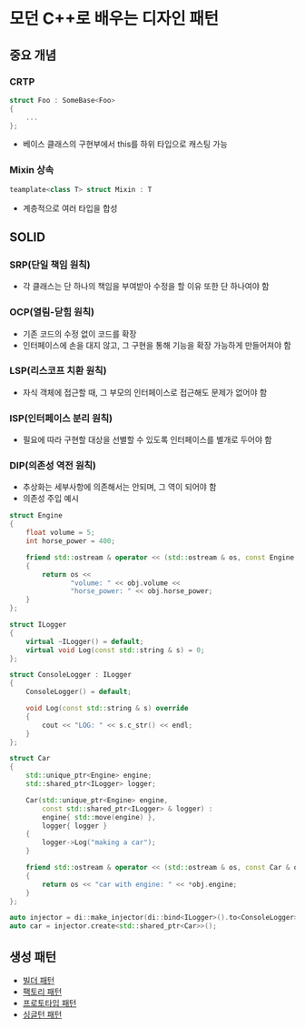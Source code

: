 # 모던 C++로 배우는 디자인 패턴

## 중요 개념

### CRTP

```cpp
struct Foo : SomeBase<Foo>
{
    ...
};
```

* 베이스 클래스의 구현부에서 this를 하위 타입으로 캐스팅 가능

### Mixin 상속

```cpp
teamplate<class T> struct Mixin : T
```

* 계층적으로 여러 타입을 합성

## SOLID

### SRP(단일 책임 원칙)

* 각 클래스는 단 하나의 책임을 부여받아 수정을 할 이유 또한 단 하나여야 함

### OCP(열림-닫힘 원칙)

* 기존 코드의 수정 없이 코드를 확장
* 인터페이스에 손을 대지 않고, 그 구현을 통해 기능을 확장 가능하게 만들어져야 함

### LSP(리스코프 치환 원칙)

* 자식 객체에 접근할 때, 그 부모의 인터페이스로 접근해도 문제가 없어야 함

### ISP(인터페이스 분리 원칙)

* 필요에 따라 구현할 대상을 선별할 수 있도록 인터페이스를 별개로 두어야 함

### DIP(의존성 역전 원칙)

* 추상화는 세부사항에 의존해서는 안되며, 그 역이 되어야 함
* 의존성 주입 예시

```cpp
struct Engine
{
    float volume = 5;
    int horse_power = 400;

    friend std::ostream & operator << (std::ostream & os, const Engine & obj)
    {
        return os <<
               "volume: " << obj.volume <<
               "horse_power: " << obj.horse_power;
    }
};

struct ILogger
{
    virtual ~ILogger() = default;
    virtual void Log(const std::string & s) = 0;
};

struct ConsoleLogger : ILogger
{
    ConsoleLogger() = default;

    void Log(const std::string & s) override
    {
        cout << "LOG: " << s.c_str() << endl;
    }
};

struct Car
{
    std::unique_ptr<Engine> engine;
    std::shared_ptr<ILogger> logger;

    Car(std::unique_ptr<Engine> engine,
        const std::shared_ptr<ILogger> & logger) :
        engine{ std::move(engine) },
        logger{ logger }
    {
        logger->Log("making a car");
    }

    friend std::ostream & operator << (std::ostream & os, const Car & obj)
    {
        return os << "car with engine: " << *obj.engine;
    }
};

auto injector = di::make_injector(di::bind<ILogger>().to<ConsoleLogger>());
auto car = injector.create<std::shared_ptr<Car>>();
```

## 생성 패턴

* [빌더 패턴](creation/builder.md)
* [팩토리 패턴](creation/factory.md)
* [프로토타입 패턴](creation/prototype.md)
* [싱글턴 패턴](creation/singleton.md)

